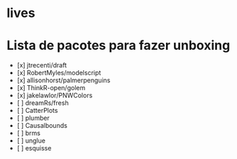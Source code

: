 
<!-- README.md is generated from README.Rmd. Please edit that file -->

# lives

# Lista de pacotes para fazer unboxing

  - \[x\] jtrecenti/draft
  - \[x\] RobertMyles/modelscript
  - \[x\] allisonhorst/palmerpenguins
  - \[x\] ThinkR-open/golem
  - \[x\] jakelawlor/PNWColors
  - \[ \] dreamRs/fresh
  - \[ \] CatterPlots
  - \[ \] plumber
  - \[ \] Causalbounds
  - \[ \] brms
  - \[ \] unglue
  - \[ \] esquisse
